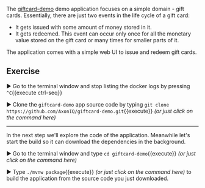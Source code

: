 The [giftcard-demo](https://github.com/AxonIQ/giftcard-demo) demo application focuses on a simple domain - gift cards. Essentially, there are just two events in the life cycle of a gift card:

- It gets issued with some amount of money stored in it.
- It gets redeemed. This event can occur only once for all the monetary value stored on the gift card or many times for smaller parts of it.

The application comes with a simple web UI to issue and redeem gift cards.

## Exercise

▶️  Go to the terminal window and stop listing the docker logs by pressing `^C`{{execute ctrl-seq}}

▶️  Clone the `giftcard-demo` app source code by typing `git clone https://github.com/AxonIQ/giftcard-demo.git`{{execute}} _(or just click on the command here)_

---

In the next step we'll explore the code of the application. Meanwhile let's start the build so it can download the dependencies in the background.

▶️ Go to the terminal window and type `cd giftcard-demo`{{execute}} _(or just click on the command here)_

▶️ Type `./mvnw package`{{execute}} _(or just click on the command here)_ to build the application from the source code you just downloaded.
